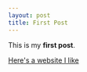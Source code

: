 ```yaml
---
layout: post
title: First Post
---
```


This is my **first post**.

[Here's a website I like](http://nhl.com)
